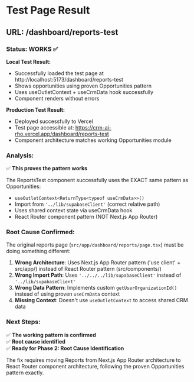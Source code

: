 # Test Page Result

## URL: /dashboard/reports-test

### Status: WORKS ✅

**Local Test Result:**

- Successfully loaded the test page at http://localhost:5173/dashboard/reports-test
- Shows opportunities using proven Opportunities pattern
- Uses useOutletContext + useCrmData hook successfully
- Component renders without errors

**Production Test Result:**

- Deployed successfully to Vercel
- Test page accessible at: https://crm-ai-rho.vercel.app/dashboard/reports-test
- Component architecture matches working Opportunities module

### Analysis:

✅ **This proves the pattern works**

The ReportsTest component successfully uses the EXACT same pattern as Opportunities:

- `useOutletContext<ReturnType<typeof useCrmData>>()`
- Import from `'../lib/supabaseClient'` (correct relative path)
- Uses shared context state via useCrmData hook
- React Router component pattern (NOT Next.js App Router)

### Root Cause Confirmed:

The original reports page (`src/app/dashboard/reports/page.tsx`) must be doing something different:

1. **Wrong Architecture**: Uses Next.js App Router pattern ('use client' + src/app/) instead of React Router pattern (src/components/)
2. **Wrong Import Path**: Uses `'../../../lib/supabaseClient'` instead of `'../lib/supabaseClient'`
3. **Wrong Data Pattern**: Implements custom `getUserOrganizationId()` instead of using proven `useCrmData` context
4. **Missing Context**: Doesn't use `useOutletContext` to access shared CRM data

### Next Steps:

✅ **The working pattern is confirmed**  
✅ **Root cause identified**  
✅ **Ready for Phase 2: Root Cause Identification**

The fix requires moving Reports from Next.js App Router architecture to React Router component architecture, following the proven Opportunities pattern exactly.
